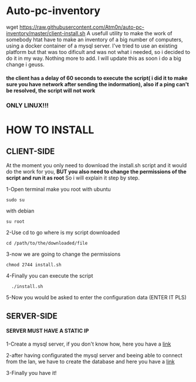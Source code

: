 # Auto-pc-inventory

wget https://raw.githubusercontent.com/Atm0n/auto-pc-inventory/master/client-install.sh
A usefull utility to make the work of somebody htat have to make an inventory of a big number of computers, using a docker container of a mysql server.
I've tried to use an existing platform but that was too dificult and was not what i needed, so i decided to do it in my way.
Nothing more to add. I will update this as soon i do a big change i geuss.
#### the client has a delay of 60 seconds to execute the script( i did it to make sure you have network after sending the indormation), also if a ping can't be resolved, the script will not work
### ONLY LINUX!!!

# HOW TO INSTALL
## CLIENT-SIDE
At the moment you only need to download the install.sh script and it would do the work for you, **BUT you also need to change the permissions of the script and run it as root**
So i will explain it step by step.

1-Open terminal make you root
  with ubuntu
  ```
  sudo su
  ```
  with debian
  ```
  su root
  ```
2-Use cd to go where is my script downloaded
```
cd /path/to/the/downloaded/file
```
3-now we are going to change the permissions
  ```
  chmod 2744 install.sh
  ```
4-Finally you can execute the script
  ```
    ./install.sh
  ```
5-Now you would be asked to enter the configuration data (ENTER IT PLS)
## SERVER-SIDE
#### SERVER MUST HAVE A STATIC IP
1-Create a mysql server, if you don't know how, here you have a [link](http://lmgtfy.com/?q=how+to+make+a+mysql+server)

2-after having configurated the mysql server and beeing able to connect from the lan, we have to create the database and here you have a [link](https://github.com/Atm0n/auto-pc-inventory/edit/master/mysql_config)

3-Finally you have it!
